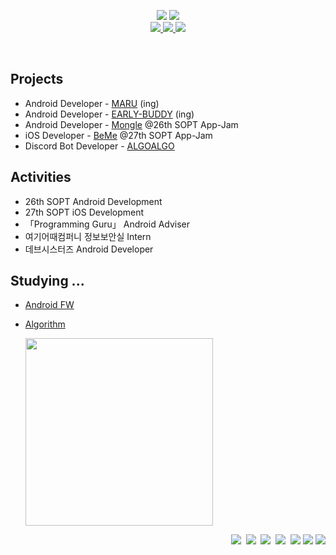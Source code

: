<p align='center'>
  <img src="https://capsule-render.vercel.app/api?type=soft&color=73c088&height=60&text=Seran%20Park&animation=fadeIn&fontSize=50&fontColor=ffffff&textBg=true" />
  <img src="https://capsule-render.vercel.app/api?type=soft&color=ffffff&height=40&text=Android%20Developer&fontSize=30&animation=scaleIn&fontColor=73c088" />
  <br>
  <a href="https://velog.io/@sery270" target="_blank">
    <img src="https://img.shields.io/badge/Velog-20c997?style=flat-square&logo=Vimeo&logoColor=white"/>
  </a>
  <a href="https://www.notion.so/Park-Seran-936ab59278b8494fb3ea35453eaf72be" target="_blank">
    <img src="https://img.shields.io/badge/Portfolio-000000?style=flat-square&logo=Notion&logoColor=white"/>
  </a>
  <a href="mailto:sery270@gmail.com" target="_blank">
    <img src="https://img.shields.io/badge/Gmail-d14836?style=flat-square&logo=Gmail&logoColor=white"/>
  </a>
</p>
<br>

<h2>Projects</h2>

- Android Developer - [MARU](https://github.com/bookmaru/BABONUNU) (ing)
- Android Developer - [EARLY-BUDDY](https://github.com/EARLY-BUDDY/EB_ANDROID) (ing)
- Android Developer - [Mongle](https://github.com/Sopt-Mongle/MongleAndroid_RELEASE) @26th SOPT App-Jam
- iOS Developer - [BeMe](https://github.com/TeamBeMe/BeMeiOS) @27th SOPT App-Jam
- Discord Bot Developer - [ALGOALGO](https://github.com/ALGOALGO-swu/algoalgo-discord-bot)


<h2>Activities</h2>

- 26th SOPT Android Development
- 27th SOPT iOS Development
- 「Programming Guru」 Android Adviser
- 여기어때컴퍼니 정보보안실 Intern 
- 데브시스터즈 Android Developer 


<h2>Studying ...</h2>

- [Android FW](https://github.com/sery270/android-fw-samples)
- [Algorithm](https://github.com/sery270/Algorithm) 

  <img src="http://mazassumnida.wtf/api/generate_badge?boj=sery270" width=300/>
  
<p align="right">
  <img src="https://img.shields.io/badge/Kotlin-A97BFF?style=flat-square&logo=Kotlin&logoColor=white"/></a>&nbsp 
  <img src="https://img.shields.io/badge/Java-b07219?style=flat-square&logo=Java&logoColor=white"/></a>&nbsp 
  <img src="https://img.shields.io/badge/Python-3572A5?style=flat-square&logo=Python&logoColor=white"/></a>&nbsp 
  <img src="https://img.shields.io/badge/C++-f34b7d?style=flat-square&logo=C%2B%2B&logoColor=white"/></a>&nbsp 
  <img src="https://img.shields.io/badge/Swift-ffac45?style=flat-square&logo=Swift&logoColor=white"/>
  <img src="https://img.shields.io/badge/Android Studio-3DDC84?style=flat-square&logo=Android-Studio&logoColor=white"/>
  <img src="https://img.shields.io/badge/Xcode-1575F9?style=flat-square&logo=Xcode&logoColor=white"/>
</p>
